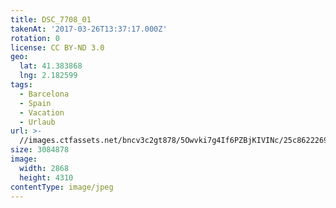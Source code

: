 ```yaml
---
title: DSC_7708_01
takenAt: '2017-03-26T13:37:17.000Z'
rotation: 0
license: CC BY-ND 3.0
geo:
  lat: 41.383868
  lng: 2.182599
tags:
  - Barcelona
  - Spain
  - Vacation
  - Urlaub
url: >-
  //images.ctfassets.net/bncv3c2gt878/5Owvki7g4If6PZBjKIVINc/25c862226981cced2e14d26c30dcb681/dsc_7708_01_33266606523_o
size: 3084878
image:
  width: 2868
  height: 4310
contentType: image/jpeg
---
```



